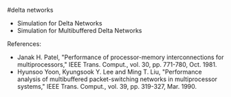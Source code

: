 #delta networks

- Simulation for Delta Networks
- Simulation for Multibuffered Delta Networks

References:

- Janak H. Patel, "Performance of processor-memory interconnections for multiprocessors,"  IEEE Trans. Comput., vol. 30, pp. 771-780, Oct. 1981.
- Hyunsoo Yoon, Kyungsook Y. Lee and Ming T. Liu, "Performance analysis of multibuffered packet-switching networks in multiprocessor systems," IEEE Trans. Comput., vol. 39, pp. 319-327, Mar. 1990.
